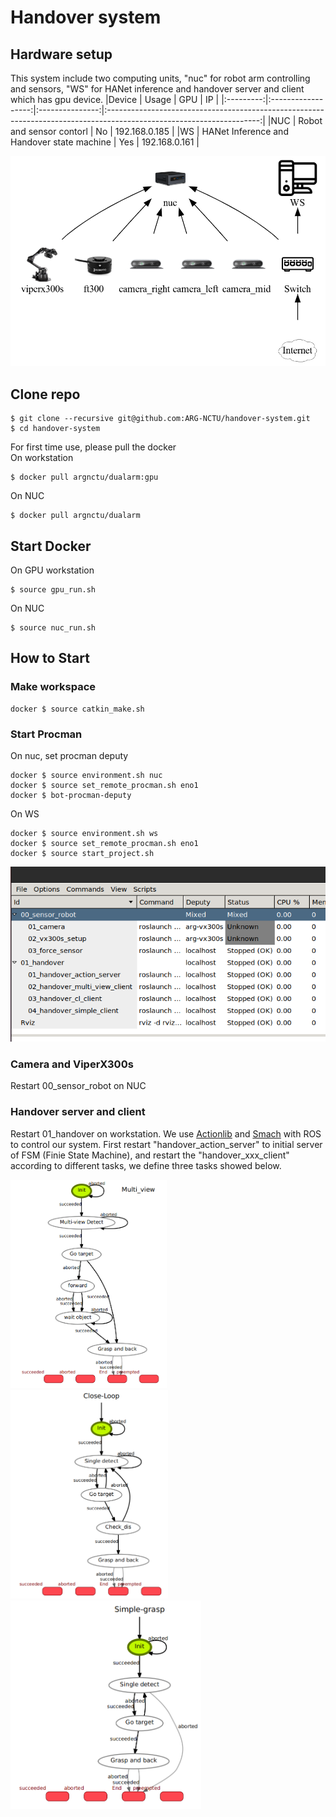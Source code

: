# Handover system

## Hardware setup
This system include two computing units, "nuc" for robot arm controlling and sensors, "WS" for HANet inference and handover server and client which has gpu device. 
|Device   | Usage  | GPU  | IP                                                                                                         |
|:---------:|:------------------:|:---------------:|:--------------------------------------------------------------------------------------------------------------------:|
|NUC  | Robot and sensor contorl              | No           | 192.168.0.185  |
|WS  | HANet Inference and Handover state machine              | Yes           | 192.168.0.161  |

![Teaser](figures/system-diagram.png)

## Clone repo
```
$ git clone --recursive git@github.com:ARG-NCTU/handover-system.git
$ cd handover-system
```
For first time use, please pull the docker  
On workstation
```
$ docker pull argnctu/dualarm:gpu
```
On NUC
```
$ docker pull argnctu/dualarm
```

## Start Docker
On GPU workstation
```
$ source gpu_run.sh
```
On NUC
```
$ source nuc_run.sh
```

## How to Start
### Make workspace
```
docker $ source catkin_make.sh
```

### Start Procman
On nuc, set procman deputy
```
docker $ source environment.sh nuc
docker $ source set_remote_procman.sh eno1
docker $ bot-procman-deputy
```
On WS
```
docker $ source environment.sh ws
docker $ source set_remote_procman.sh eno1
docker $ source start_project.sh
```
![Teaser](figures/procman.png)
### Camera and ViperX300s
Restart 00_sensor_robot on NUC

### Handover server and client
Restart 01_handover on workstation. We use [Actionlib](http://wiki.ros.org/actionlib) and [Smach](http://wiki.ros.org/smach) with ROS to control our system. First restart "handover_action_server" to initial server of FSM (Finie State Machine), and restart the "handover_xxx_client" according to different tasks, we define three tasks showed below.
<p float="left">
  <img src="figures/multi-view-smach.png" width="250" title="multi-view grasping" />
  <img src="figures/cl-smach.png" width="252" title="close-loop grasping"/> 
  <img src="figures/simple-samch.png" width="305" title="simple grasping"/>
</p>
